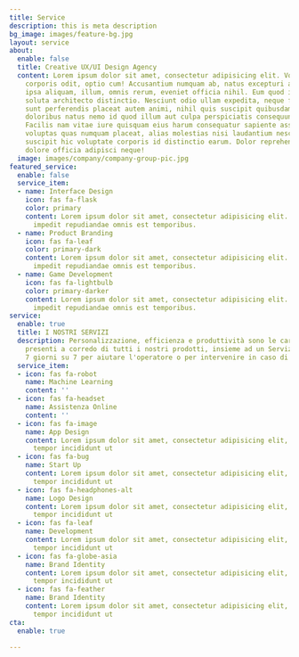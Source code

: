 ```yaml
---
title: Service
description: this is meta description
bg_image: images/feature-bg.jpg
layout: service
about:
  enable: false
  title: Creative UX/UI Design Agency
  content: Lorem ipsum dolor sit amet, consectetur adipisicing elit. Voluptate soluta
    corporis odit, optio cum! Accusantium numquam ab, natus excepturi architecto earum
    ipsa aliquam, illum, omnis rerum, eveniet officia nihil. Eum quod iure nulla,
    soluta architecto distinctio. Nesciunt odio ullam expedita, neque fugit maiores
    sunt perferendis placeat autem animi, nihil quis suscipit quibusdam ut reiciendis
    doloribus natus nemo id quod illum aut culpa perspiciatis consequuntur tempore?
    Facilis nam vitae iure quisquam eius harum consequatur sapiente assumenda, officia
    voluptas quas numquam placeat, alias molestias nisi laudantium nesciunt perspiciatis
    suscipit hic voluptate corporis id distinctio earum. Dolor reprehenderit fuga
    dolore officia adipisci neque!
  image: images/company/company-group-pic.jpg
featured_service:
  enable: false
  service_item:
  - name: Interface Design
    icon: fas fa-flask
    color: primary
    content: Lorem ipsum dolor sit amet, consectetur adipisicing elit. Saepe enim
      impedit repudiandae omnis est temporibus.
  - name: Product Branding
    icon: fas fa-leaf
    color: primary-dark
    content: Lorem ipsum dolor sit amet, consectetur adipisicing elit. Saepe enim
      impedit repudiandae omnis est temporibus.
  - name: Game Development
    icon: fas fa-lightbulb
    color: primary-darker
    content: Lorem ipsum dolor sit amet, consectetur adipisicing elit. Saepe enim
      impedit repudiandae omnis est temporibus.
service:
  enable: true
  title: I NOSTRI SERVIZI
  description: Personalizzazione, efficienza e produttività sono le caratteristiche
    presenti a corredo di tutti i nostri prodotti, insieme ad un Servizio Assistenza
    7 giorni su 7 per aiutare l'operatore o per intervenire in caso di malfunzionamenti
  service_item:
  - icon: fas fa-robot
    name: Machine Learning
    content: ''
  - icon: fas fa-headset
    name: Assistenza Online
    content: ''
  - icon: fas fa-image
    name: App Design
    content: Lorem ipsum dolor sit amet, consectetur adipisicing elit, sed do eiusmod
      tempor incididunt ut
  - icon: fas fa-bug
    name: Start Up
    content: Lorem ipsum dolor sit amet, consectetur adipisicing elit, sed do eiusmod
      tempor incididunt ut
  - icon: fas fa-headphones-alt
    name: Logo Design
    content: Lorem ipsum dolor sit amet, consectetur adipisicing elit, sed do eiusmod
      tempor incididunt ut
  - icon: fas fa-leaf
    name: Development
    content: Lorem ipsum dolor sit amet, consectetur adipisicing elit, sed do eiusmod
      tempor incididunt ut
  - icon: fas fa-globe-asia
    name: Brand Identity
    content: Lorem ipsum dolor sit amet, consectetur adipisicing elit, sed do eiusmod
      tempor incididunt ut
  - icon: fas fa-feather
    name: Brand Identity
    content: Lorem ipsum dolor sit amet, consectetur adipisicing elit, sed do eiusmod
      tempor incididunt ut
cta:
  enable: true

---
```

